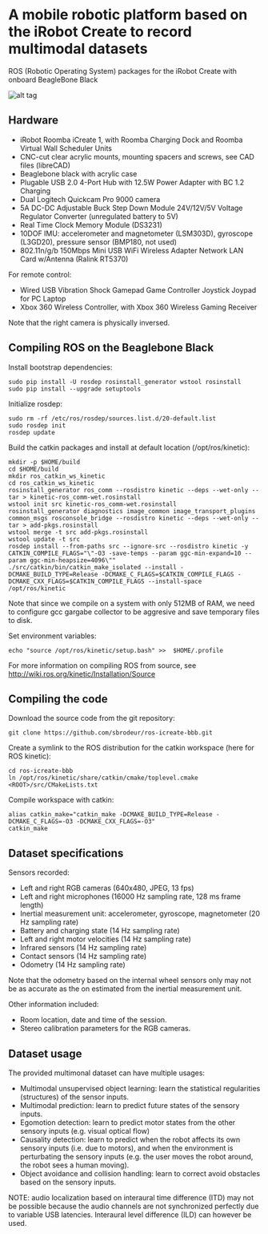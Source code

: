 # A mobile robotic platform based on the iRobot Create to record multimodal datasets
ROS (Robotic Operating System) packages for the iRobot Create with onboard BeagleBone Black

![alt tag](https://raw.githubusercontent.com/sbrodeur/ros-icreate-bbb/master/doc/images/robot.png)

## Hardware

* iRobot Roomba iCreate 1, with Roomba Charging Dock and Roomba Virtual Wall Scheduler Units
* CNC-cut clear acrylic mounts, mounting spacers and screws, see CAD files (libreCAD)
* Beaglebone black with acrylic case
* Plugable USB 2.0 4-Port Hub with 12.5W Power Adapter with BC 1.2 Charging
* Dual Logitech Quickcam Pro 9000 camera
* 5A DC-DC Adjustable Buck Step Down Module 24V/12V/5V Voltage Regulator Converter (unregulated battery to 5V)
* Real Time Clock Memory Module (DS3231) 
* 10DOF IMU: accelerometer and magnetometer (LSM303D), gyroscope (L3GD20), pressure sensor (BMP180, not used)
* 802.11n/g/b 150Mbps Mini USB WiFi Wireless Adapter Network LAN Card w/Antenna (Ralink RT5370)

For remote control:
* Wired USB Vibration Shock Gamepad Game Controller Joystick Joypad for PC Laptop
* Xbox 360 Wireless Controller, with Xbox 360 Wireless Gaming Receiver

Note that the right camera is physically inversed.

## Compiling ROS on the Beaglebone Black

Install bootstrap dependencies:
```
sudo pip install -U rosdep rosinstall_generator wstool rosinstall
sudo pip install --upgrade setuptools
```

Initialize rosdep:
```
sudo rm -rf /etc/ros/rosdep/sources.list.d/20-default.list
sudo rosdep init
rosdep update
```

Build the catkin packages and install at default location (/opt/ros/kinetic):
```
mkdir -p $HOME/build
cd $HOME/build
mkdir ros_catkin_ws_kinetic
cd ros_catkin_ws_kinetic
rosinstall_generator ros_comm --rosdistro kinetic --deps --wet-only --tar > kinetic-ros_comm-wet.rosinstall
wstool init src kinetic-ros_comm-wet.rosinstall
rosinstall_generator diagnostics image_common image_transport_plugins common_msgs rosconsole_bridge --rosdistro kinetic --deps --wet-only --tar > add-pkgs.rosinstall
wstool merge -t src add-pkgs.rosinstall
wstool update -t src
rosdep install --from-paths src --ignore-src --rosdistro kinetic -y
CATKIN_COMPILE_FLAGS="\"-O3 -save-temps --param ggc-min-expand=10 --param ggc-min-heapsize=4096\""
./src/catkin/bin/catkin_make_isolated --install -DCMAKE_BUILD_TYPE=Release -DCMAKE_C_FLAGS=$CATKIN_COMPILE_FLAGS -DCMAKE_CXX_FLAGS=$CATKIN_COMPILE_FLAGS --install-space /opt/ros/kinetic
```

Note that since we compile on a system with only 512MB of RAM, we need to configure gcc gargabe collector to be aggresive and save temporary files to disk.


Set environment variables:
```
echo "source /opt/ros/kinetic/setup.bash" >>  $HOME/.profile
```

For more information on compiling ROS from source, see <http://wiki.ros.org/kinetic/Installation/Source>

## Compiling the code

Download the source code from the git repository:
```
git clone https://github.com/sbrodeur/ros-icreate-bbb.git
```

Create a symlink to the ROS distribution for the catkin workspace (here for ROS kinetic):
```
cd ros-icreate-bbb
ln /opt/ros/kinetic/share/catkin/cmake/toplevel.cmake <ROOT>/src/CMakeLists.txt
```

Compile workspace with catkin:
```
alias catkin_make="catkin_make -DCMAKE_BUILD_TYPE=Release -DCMAKE_C_FLAGS=-O3 -DCMAKE_CXX_FLAGS=-O3"
catkin_make
```

## Dataset specifications

Sensors recorded:
* Left and right RGB cameras (640x480, JPEG, 13 fps)
* Left and right microphones (16000 Hz sampling rate, 128 ms frame length)
* Inertial measurement unit: accelerometer, gyroscope, magnetometer (20 Hz sampling rate)
* Battery and charging state (14 Hz sampling rate)
* Left and right motor velocities (14 Hz sampling rate)
* Infrared sensors (14 Hz sampling rate)
* Contact sensors (14 Hz sampling rate)
* Odometry (14 Hz sampling rate)

Note that the odometry based on the internal wheel sensors only may not be as accurate as the on estimated from the inertial measurement unit.

Other information included:
* Room location, date and time of the session.
* Stereo calibration parameters for the RGB cameras.

## Dataset usage

The provided multimonal dataset can have multiple usages:
* Multimodal unsupervised object learning: learn the statistical regularities (structures) of the sensor inputs.
* Multimodal prediction: learn to predict future states of the sensory inputs. 
* Egomotion detection: learn to predict motor states from the other sensory inputs (e.g. visual optical flow)
* Causality detection: learn to predict when the robot affects its own sensory inputs (i.e. due to motors), and when the environment is perturbating the sensory inputs (e.g. the user moves the robot around, the robot sees a human moving).
* Object avoidance and collision handling: learn to correct avoid obstacles based on the sensory inputs.

NOTE: audio localization based on interaural time difference (ITD) may not be possible because the audio channels are not synchronized perfectly due to variable USB latencies. Interaural level difference (ILD) can however be used.
